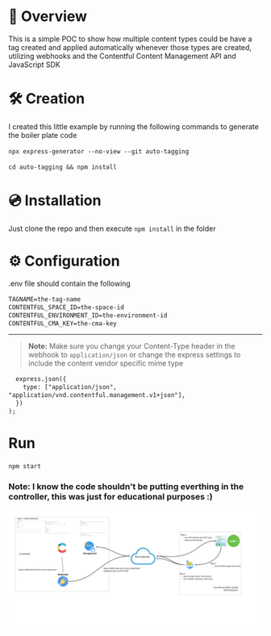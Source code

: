 # :rocket: Overview

This is a simple POC to show how multiple content types could be have a tag created and applied automatically whenever those types are created, utilizing webhooks and the Contentful Content Management API and JavaScript SDK

# :hammer_and_wrench: Creation

I created this little example by running the following commands to generate the boiler plate code

`npx express-generator --no-view --git auto-tagging`

`cd auto-tagging && npm install`

# :cd: Installation

Just clone the repo and then execute `npm install` in the folder

# :gear: Configuration

.env file should contain the following

```
TAGNAME=the-tag-name
CONTENTFUL_SPACE_ID=the-space-id
CONTENTFUL_ENVIRONMENT_ID=the-environment-id
CONTENTFUL_CMA_KEY=the-cma-key
```

---

> **Note:** Make sure you change your Content-Type header in the webhook to `application/json` or change the express settings to include the content vendor specific mime type

```app.use(
  express.json({
    type: ["application/json", "application/vnd.contentful.management.v1+json"],
  })
);
```

# Run

`npm start`

### Note: I know the code shouldn't be putting everthing in the controller, this was just for educational purposes :)

![Overview Flow](/Auto-Tagging%20Entries%20with%20Webhooks.jpg)

```

```
